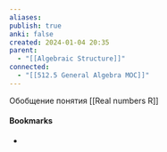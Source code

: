 ```yaml
---
aliases: 
publish: true
anki: false
created: 2024-01-04 20:35
parent:
  - "[[Algebraic Structure]]"
connected:
  - "[[512.5 General Algebra MOC]]"
---
```


Обобщение понятия [[Real numbers R]]












#### Bookmarks
- 

